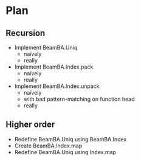 # Plan

## Recursion
- Implement BeamBA.Uniq
    * naïvely
    * really
- Implement BeamBA.Index.pack
    * naïvely
    * really
- Implement BeamBA.Index.unpack
    * naïvely
    * with bad pattern-matching on function head
    * really

## Higher order
- Redefine BeamBA.Uniq using BeamBA.Index
- Create BeamBA.Index.map
- Redefine BeamBA.Uniq using Index.map